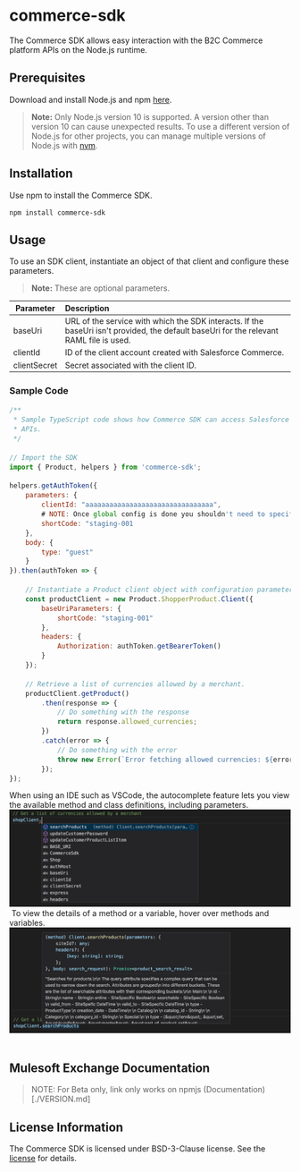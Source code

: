 # commerce-sdk
The Commerce SDK allows easy interaction with the B2C Commerce platform APIs on the Node.js runtime.
​
## Prerequisites
Download and install Node.js and npm [here](https://nodejs.org/en/download/).
​
> **Note:** Only Node.js version 10 is supported. A version other than version 10 can cause unexpected results. To use a different version of Node.js for other projects, you can manage multiple versions of Node.js with [nvm](https://github.com/nvm-sh/nvm).
​
## Installation
Use npm to install the Commerce SDK.
​
```
npm install commerce-sdk
```
## Usage
To use an SDK client, instantiate an object of that client and configure these parameters. 
> **Note:** These are optional parameters.

| Parameter | Description |
| --------- | :----------- |
| baseUri | URL of the service with which the SDK interacts. If the baseUri isn't provided, the default baseUri for the relevant RAML file is used.  |
| clientId | ID of the client account created with Salesforce Commerce. |
| clientSecret | Secret associated with the client ID. |


### Sample Code 
```javascript
/**
 * Sample TypeScript code shows how Commerce SDK can access Salesforce Commerce 
 * APIs.
 */
​
// Import the SDK
import { Product, helpers } from 'commerce-sdk';

helpers.getAuthToken({
    parameters: {
        clientId: "aaaaaaaaaaaaaaaaaaaaaaaaaaaaaaaa",
        # NOTE: Once global config is done you shouldn't need to specify this here
        shortCode: "staging-001
    },
    body: {
        type: "guest"
    }
}).then(authToken => {

    // Instantiate a Product client object with configuration parameters.
    const productClient = new Product.ShopperProduct.Client({
        baseUriParameters: {
            shortCode: "staging-001"
        },
        headers: {
            Authorization: authToken.getBearerToken()
        }
    });

    // Retrieve a list of currencies allowed by a merchant.
    productClient.getProduct()
        .then(response => {
            // Do something with the response
            return response.allowed_currencies;
        })
        .catch(error => {
            // Do something with the error
            throw new Error(`Error fetching allowed currencies: ${error}`);
        });
});
```

When using an IDE such as VSCode, the autocomplete feature lets you view the available method and class definitions, including parameters.
​
![Autocomplete](./images/Autocomplete.jpg?raw=true "Autocomplete")
​
To view the details of a method or a variable, hover over methods and variables.
​
![Method Details](./images/MethodDetails.jpg?raw=true "Method Details")
​

## Mulesoft Exchange Documentation
> NOTE: For Beta only, link only works on npmjs
(Documentation)[./VERSION.md]

## License Information
The Commerce SDK is licensed under BSD-3-Clause license. See the [license](./LICENSE.txt) for details.

